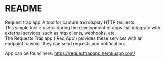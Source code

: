 # README

Request trap app.
A tool for capture and display HTTP requests.<br>
This simple tool is useful during the development of apps that integrate with external services, such as http clients, webhooks, etc.<br>
The Requests Trap app ('Req App') provides these services with an endpoint to which they can send requests and notifications.<br>

App can be found here: https://requesttrapapp.herokuapp.com/